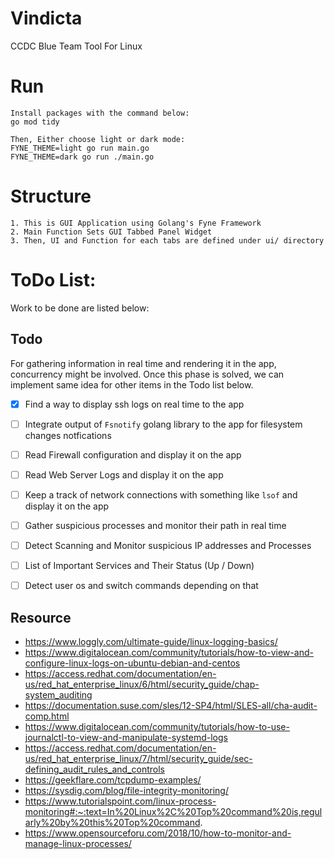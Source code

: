 # Vindicta
CCDC Blue Team Tool For Linux

# Run
```
Install packages with the command below:
go mod tidy

Then, Either choose light or dark mode:
FYNE_THEME=light go run main.go
FYNE_THEME=dark go run ./main.go
```

# Structure
```
1. This is GUI Application using Golang's Fyne Framework
2. Main Function Sets GUI Tabbed Panel Widget
3. Then, UI and Function for each tabs are defined under ui/ directory
```

# ToDo List:

Work to be done are listed below:

## Todo

For gathering information in real time and rendering it in the app, concurrency might be involved.
Once this phase is solved, we can implement same idea for other items in the Todo list below.
- [x] Find a way to display ssh logs on real time to the app
- [ ] Integrate output of `Fsnotify` golang library to the app for filesystem changes notfications
- [ ] Read Firewall configuration and display it on the app
- [ ] Read Web Server Logs and display it on the app
- [ ] Keep a track of network connections with something like `lsof` and display it on the app
- [ ] Gather suspicious processes and monitor their path in real time
- [ ] Detect Scanning and Monitor suspicious IP addresses and Processes
- [ ] List of Important Services and Their Status (Up / Down)
- [ ] Detect user os and switch commands depending on that



## Resource
- https://www.loggly.com/ultimate-guide/linux-logging-basics/
- https://www.digitalocean.com/community/tutorials/how-to-view-and-configure-linux-logs-on-ubuntu-debian-and-centos
- https://access.redhat.com/documentation/en-us/red_hat_enterprise_linux/6/html/security_guide/chap-system_auditing
- https://documentation.suse.com/sles/12-SP4/html/SLES-all/cha-audit-comp.html
- https://www.digitalocean.com/community/tutorials/how-to-use-journalctl-to-view-and-manipulate-systemd-logs
- https://access.redhat.com/documentation/en-us/red_hat_enterprise_linux/7/html/security_guide/sec-defining_audit_rules_and_controls
- https://geekflare.com/tcpdump-examples/
- https://sysdig.com/blog/file-integrity-monitoring/
- https://www.tutorialspoint.com/linux-process-monitoring#:~:text=In%20Linux%2C%20Top%20command%20is,regularly%20by%20this%20Top%20command.
- https://www.opensourceforu.com/2018/10/how-to-monitor-and-manage-linux-processes/
